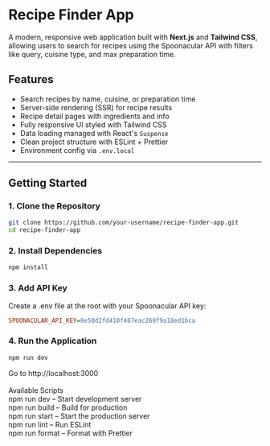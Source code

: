 # Recipe Finder App

A modern, responsive web application built with **Next.js** and **Tailwind CSS**, allowing users to search for recipes using the Spoonacular API with filters like query, cuisine type, and max preparation time.

## Features

-  Search recipes by name, cuisine, or preparation time
-  Server-side rendering (SSR) for recipe results
-  Recipe detail pages with ingredients and info
-  Fully responsive UI styled with Tailwind CSS
-  Data loading managed with React's `Suspense`
-  Clean project structure with ESLint + Prettier
-  Environment config via `.env.local`

---

##  Getting Started

### 1. Clone the Repository

```bash
git clone https://github.com/your-username/recipe-finder-app.git
cd recipe-finder-app
```
### 2. Install Dependencies
```bash
npm install
```

### 3. Add API Key
Create a .env file at the root with your Spoonacular API key:

```ini
SPOONACULAR_API_KEY=8e50d2fd410f487eac269f9a18ed1bca
```

### 4. Run the Application
```bash
npm run dev
```
Go to http://localhost:3000</br>
</br>
Available Scripts</br>
npm run dev – Start development server</br>
npm run build – Build for production</br>
npm run start – Start the production server</br>
npm run lint – Run ESLint</br>
npm run format – Format with Prettier</br>

